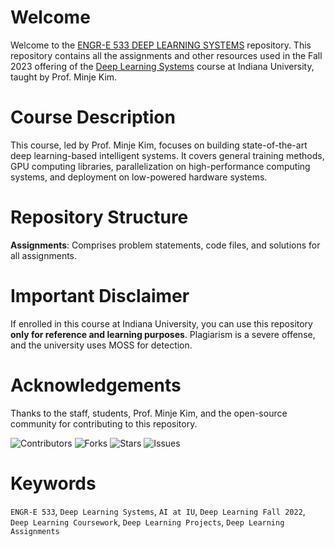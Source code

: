 # Welcome

Welcome to the [ENGR-E 533 DEEP LEARNING SYSTEMS](https://github.com/dassubhranil/ENGR-E-533-FA-23) repository. This repository contains all the assignments and other resources used in the Fall 2023 offering of the [Deep Learning Systems](https://luddy.indiana.edu/academics/courses/class/iub-fall-2023-engr-e533) course at Indiana University, taught by Prof. Minje Kim.

# Course Description

This course, led by Prof. Minje Kim, focuses on building state-of-the-art deep learning-based intelligent systems. It covers general training methods, GPU computing libraries, parallelization on high-performance computing systems, and deployment on low-powered hardware systems.

# Repository Structure

**Assignments**: Comprises problem statements, code files, and solutions for all assignments.

# Important Disclaimer

If enrolled in this course at Indiana University, you can use this repository **only for reference and learning purposes**. Plagiarism is a severe offense, and the university uses MOSS for detection.

# Acknowledgements

Thanks to the staff, students, Prof. Minje Kim, and the open-source community for contributing to this repository.

![Contributors](https://img.shields.io/github/contributors/dassubhranil/ENGR-E-533-FA-23)
![Forks](https://img.shields.io/github/forks/dassubhranil/ENGR-E-533-FA-23)
![Stars](https://img.shields.io/github/stars/dassubhranil/ENGR-E-533-FA-23)
![Issues](https://img.shields.io/github/issues/dassubhranil/ENGR-E-533-FA-23)

# Keywords

`ENGR-E 533`, `Deep Learning Systems`, `AI at IU`, `Deep Learning Fall 2022`, `Deep Learning Coursework`, `Deep Learning Projects`, `Deep Learning Assignments`
